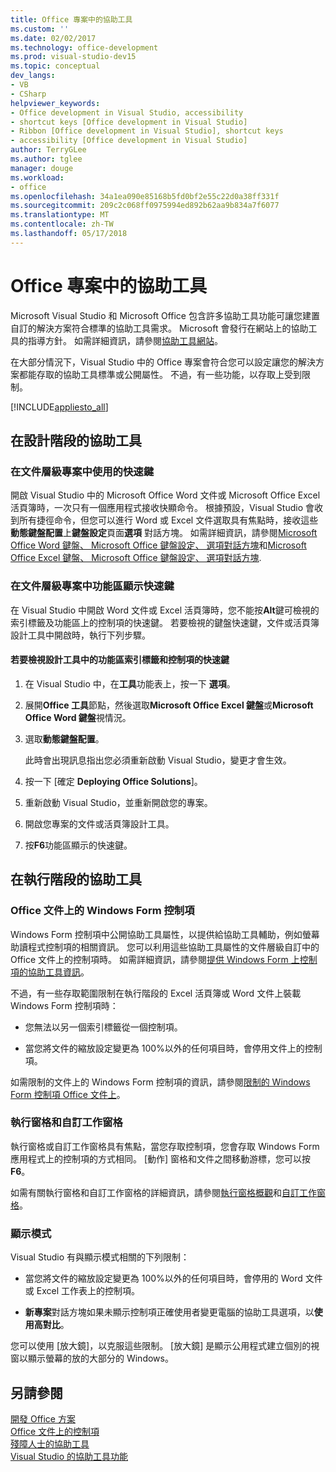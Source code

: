 ```yaml
---
title: Office 專案中的協助工具
ms.custom: ''
ms.date: 02/02/2017
ms.technology: office-development
ms.prod: visual-studio-dev15
ms.topic: conceptual
dev_langs:
- VB
- CSharp
helpviewer_keywords:
- Office development in Visual Studio, accessibility
- shortcut keys [Office development in Visual Studio]
- Ribbon [Office development in Visual Studio], shortcut keys
- accessibility [Office development in Visual Studio]
author: TerryGLee
ms.author: tglee
manager: douge
ms.workload:
- office
ms.openlocfilehash: 34a1ea090e85168b5fd0bf2e55c22d0a38ff331f
ms.sourcegitcommit: 209c2c068ff0975994ed892b62aa9b834a7f6077
ms.translationtype: MT
ms.contentlocale: zh-TW
ms.lasthandoff: 05/17/2018
---
```

# <a name="accessibility-in-office-projects"></a>Office 專案中的協助工具
  Microsoft Visual Studio 和 Microsoft Office 包含許多協助工具功能可讓您建置自訂的解決方案符合標準的協助工具需求。 Microsoft 會發行在網站上的協助工具的指導方針。 如需詳細資訊，請參閱[協助工具網站](http://go.microsoft.com/fwlink/?LinkID=37113)。  

 在大部分情況下，Visual Studio 中的 Office 專案會符合您可以設定讓您的解決方案都能存取的協助工具標準或公開屬性。 不過，有一些功能，以存取上受到限制。  

 [!INCLUDE[appliesto_all](../vsto/includes/appliesto-all-md.md)]  

## <a name="accessibility-at-design-time"></a>在設計階段的協助工具  

### <a name="use-shortcut-keys-in-document-level-projects"></a>在文件層級專案中使用的快速鍵  
 開啟 Visual Studio 中的 Microsoft Office Word 文件或 Microsoft Office Excel 活頁簿時，一次只有一個應用程式接收快顯命令。 根據預設，Visual Studio 會收到所有捷徑命令，但您可以進行 Word 或 Excel 文件選取具有焦點時，接收這些**動態鍵盤配置**上**鍵盤設定**頁面**選項** 對話方塊。 如需詳細資訊，請參閱[Microsoft Office Word 鍵盤、 Microsoft Office 鍵盤設定、 選項對話方塊](../vsto/microsoft-office-word-keyboard-microsoft-office-keyboard-settings-options-dialog-box.md)和[Microsoft Office Excel 鍵盤、 Microsoft Office 鍵盤設定、 選項對話方塊](../vsto/microsoft-office-excel-keyboard-microsoft-office-keyboard-settings-options-dialog-box.md).  

### <a name="display-shortcut-keys-for-the-ribbon-in-document-level-projects"></a>在文件層級專案中功能區顯示快速鍵  
 在 Visual Studio 中開啟 Word 文件或 Excel 活頁簿時，您不能按**Alt**鍵可檢視的索引標籤及功能區上的控制項的快速鍵。 若要檢視的鍵盤快速鍵，文件或活頁簿設計工具中開啟時，執行下列步驟。  

#### <a name="to-view-shortcut-keys-for-ribbon-tabs-and-controls-in-the-designer"></a>若要檢視設計工具中的功能區索引標籤和控制項的快速鍵  

1.  在 Visual Studio 中，在**工具**功能表上，按一下 **選項**。  

2.  展開**Office 工具**節點，然後選取**Microsoft Office Excel 鍵盤**或**Microsoft Office Word 鍵盤**視情況。  

3.  選取**動態鍵盤配置**。  

     此時會出現訊息指出您必須重新啟動 Visual Studio，變更才會生效。  

4.  按一下 [確定 **Deploying Office Solutions**]。  

5.  重新啟動 Visual Studio，並重新開啟您的專案。  

6.  開啟您專案的文件或活頁簿設計工具。  

7.  按**F6**功能區顯示的快速鍵。  

## <a name="accessibility-at-runtime"></a>在執行階段的協助工具  

### <a name="windows-forms-controls-on-office-documents"></a>Office 文件上的 Windows Form 控制項  
 Windows Form 控制項中公開協助工具屬性，以提供給協助工具輔助，例如螢幕助讀程式控制項的相關資訊。 您可以利用這些協助工具屬性的文件層級自訂中的 Office 文件上的控制項時。 如需詳細資訊，請參閱[提供 Windows Form 上控制項的協助工具資訊](/dotnet/framework/winforms/controls/providing-accessibility-information-for-controls-on-a-windows-form)。  

 不過，有一些存取範圍限制在執行階段的 Excel 活頁簿或 Word 文件上裝載 Windows Form 控制項時：  

-   您無法以另一個索引標籤從一個控制項。  

-   當您將文件的縮放設定變更為 100%以外的任何項目時，會停用文件上的控制項。  

 如需限制的文件上的 Windows Form 控制項的資訊，請參閱[限制的 Windows Form 控制項 Office 文件上](../vsto/limitations-of-windows-forms-controls-on-office-documents.md)。  

### <a name="actions-panes-and-custom-task-panes"></a>執行窗格和自訂工作窗格  
 執行窗格或自訂工作窗格具有焦點，當您存取控制項，您會存取 Windows Form 應用程式上的控制項的方式相同。 [動作] 窗格和文件之間移動游標，您可以按**F6**。  

 如需有關執行窗格和自訂工作窗格的詳細資訊，請參閱[執行窗格概觀](../vsto/actions-pane-overview.md)和[自訂工作窗格](../vsto/custom-task-panes.md)。  

### <a name="display-modes"></a>顯示模式  
 Visual Studio 有與顯示模式相關的下列限制：  

-   當您將文件的縮放設定變更為 100%以外的任何項目時，會停用的 Word 文件或 Excel 工作表上的控制項。  

-   **新專案**對話方塊如果未顯示控制項正確使用者變更電腦的協助工具選項，以**使用高對比**。  

 您可以使用 [放大鏡]，以克服這些限制。 [放大鏡] 是顯示公用程式建立個別的視窗以顯示螢幕的放的大部分的 Windows。  

## <a name="see-also"></a>另請參閱  
 [開發 Office 方案](../vsto/developing-office-solutions.md)   
 [Office 文件上的控制項](../vsto/controls-on-office-documents.md)   
 [殘障人士的協助工具](/visualstudio/ide/reference/accessibility-for-people-with-disabilities)   
 [Visual Studio 的協助工具功能](/visualstudio/ide/reference/accessibility-features-of-visual-studio)  
